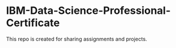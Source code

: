 # IBM-Data-Science-Professional-Certificate
This repo is created for sharing assignments and projects.
